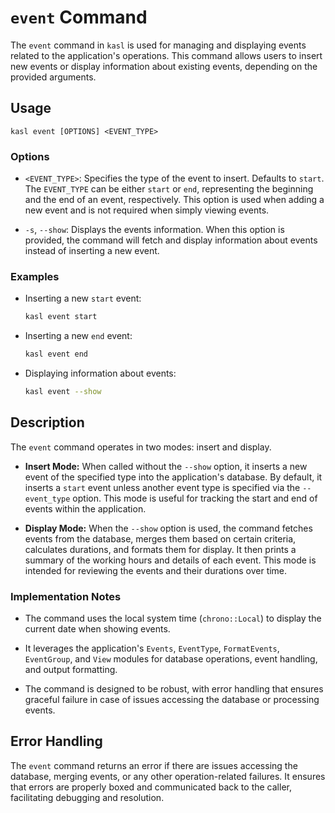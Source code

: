 
# `event` Command

The `event` command in `kasl` is used for managing and displaying events related to the application's operations. This command allows users to insert new events or display information about existing events, depending on the provided arguments.

## Usage

```plaintext
kasl event [OPTIONS] <EVENT_TYPE>
```

### Options

- `<EVENT_TYPE>`: Specifies the type of the event to insert. Defaults to `start`. The `EVENT_TYPE` can be either `start` or `end`, representing the beginning and the end of an event, respectively. This option is used when adding a new event and is not required when simply viewing events.

- `-s`, `--show`: Displays the events information. When this option is provided, the command will fetch and display information about events instead of inserting a new event.

### Examples

- Inserting a new `start` event:

  ```bash
  kasl event start
  ```

- Inserting a new `end` event:

  ```bash
  kasl event end
  ```

- Displaying information about events:

  ```bash
  kasl event --show
  ```

## Description

The `event` command operates in two modes: insert and display.

- **Insert Mode:** When called without the `--show` option, it inserts a new event of the specified type into the application's database. By default, it inserts a `start` event unless another event type is specified via the `--event_type` option. This mode is useful for tracking the start and end of events within the application.

- **Display Mode:** When the `--show` option is used, the command fetches events from the database, merges them based on certain criteria, calculates durations, and formats them for display. It then prints a summary of the working hours and details of each event. This mode is intended for reviewing the events and their durations over time.

### Implementation Notes

- The command uses the local system time (`chrono::Local`) to display the current date when showing events.

- It leverages the application's `Events`, `EventType`, `FormatEvents`, `EventGroup`, and `View` modules for database operations, event handling, and output formatting.

- The command is designed to be robust, with error handling that ensures graceful failure in case of issues accessing the database or processing events.

## Error Handling

The `event` command returns an error if there are issues accessing the database, merging events, or any other operation-related failures. It ensures that errors are properly boxed and communicated back to the caller, facilitating debugging and resolution.
